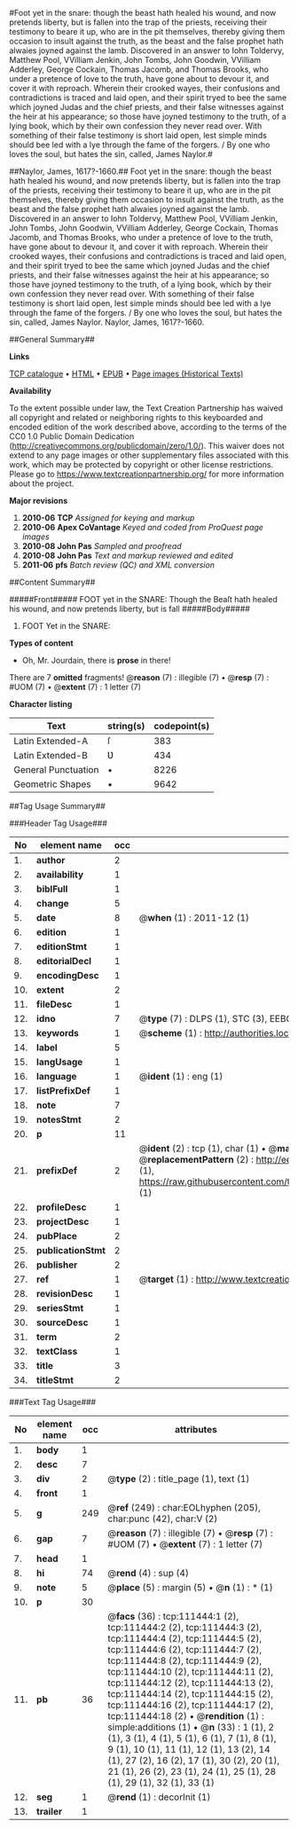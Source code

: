 #Foot yet in the snare: though the beast hath healed his wound, and now pretends liberty, but is fallen into the trap of the priests, receiving their testimony to beare it up, who are in the pit themselves, thereby giving them occasion to insult against the truth, as the beast and the false prophet hath alwaies joyned against the lamb. Discovered in an answer to Iohn Toldervy, Matthew Pool, VVilliam Jenkin, John Tombs, John Goodwin, VVilliam Adderley, George Cockain, Thomas Jacomb, and Thomas Brooks, who under a pretence of love to the truth, have gone about to devour it, and cover it with reproach. Wherein their crooked wayes, their confusions and contradictions is traced and laid open, and their spirit tryed to bee the same which joyned Judas and the chief priests, and their false witnesses against the heir at his appearance; so those have joyned testimony to the truth, of a lying book, which by their own confession they never read over. With something of their false testimony is short laid open, lest simple minds should bee led with a lye through the fame of the forgers. / By one who loves the soul, but hates the sin, called, James Naylor.#

##Naylor, James, 1617?-1660.##
Foot yet in the snare: though the beast hath healed his wound, and now pretends liberty, but is fallen into the trap of the priests, receiving their testimony to beare it up, who are in the pit themselves, thereby giving them occasion to insult against the truth, as the beast and the false prophet hath alwaies joyned against the lamb. Discovered in an answer to Iohn Toldervy, Matthew Pool, VVilliam Jenkin, John Tombs, John Goodwin, VVilliam Adderley, George Cockain, Thomas Jacomb, and Thomas Brooks, who under a pretence of love to the truth, have gone about to devour it, and cover it with reproach. Wherein their crooked wayes, their confusions and contradictions is traced and laid open, and their spirit tryed to bee the same which joyned Judas and the chief priests, and their false witnesses against the heir at his appearance; so those have joyned testimony to the truth, of a lying book, which by their own confession they never read over. With something of their false testimony is short laid open, lest simple minds should bee led with a lye through the fame of the forgers. / By one who loves the soul, but hates the sin, called, James Naylor.
Naylor, James, 1617?-1660.

##General Summary##

**Links**

[TCP catalogue](http://www.ota.ox.ac.uk/tcp/)  • 
[HTML](http://tei.it.ox.ac.uk/tcp/Texts-HTML/free/A89/A89839.html)  • 
[EPUB](http://tei.it.ox.ac.uk/tcp/Texts-EPUB/free/A89/A89839.epub) • 
[Page images (Historical Texts)](https://historicaltexts.jisc.ac.uk/eebo-99859370e)

**Availability**

To the extent possible under law, the Text Creation Partnership has waived all copyright and related or neighboring rights to this keyboarded and encoded edition of the work described above, according to the terms of the CC0 1.0 Public Domain Dedication (http://creativecommons.org/publicdomain/zero/1.0/). This waiver does not extend to any page images or other supplementary files associated with this work, which may be protected by copyright or other license restrictions. Please go to https://www.textcreationpartnership.org/ for more information about the project.

**Major revisions**

1. __2010-06__ __TCP__ *Assigned for keying and markup*
1. __2010-06__ __Apex CoVantage__ *Keyed and coded from ProQuest page images*
1. __2010-08__ __John Pas__ *Sampled and proofread*
1. __2010-08__ __John Pas__ *Text and markup reviewed and edited*
1. __2011-06__ __pfs__ *Batch review (QC) and XML conversion*

##Content Summary##

#####Front#####
FOOT yet in the SNARE: Though the Beaſt hath healed his wound, and now pretends liberty, but is fall
#####Body#####

1. FOOT Yet in the SNARE:

**Types of content**

  * Oh, Mr. Jourdain, there is **prose** in there!

There are 7 **omitted** fragments! 
 @__reason__ (7) : illegible (7)  •  @__resp__ (7) : #UOM (7)  •  @__extent__ (7) : 1 letter (7)

**Character listing**


|Text|string(s)|codepoint(s)|
|---|---|---|
|Latin Extended-A|ſ|383|
|Latin Extended-B|Ʋ|434|
|General Punctuation|•|8226|
|Geometric Shapes|▪|9642|

##Tag Usage Summary##

###Header Tag Usage###

|No|element name|occ|attributes|
|---|---|---|---|
|1.|__author__|2||
|2.|__availability__|1||
|3.|__biblFull__|1||
|4.|__change__|5||
|5.|__date__|8| @__when__ (1) : 2011-12 (1)|
|6.|__edition__|1||
|7.|__editionStmt__|1||
|8.|__editorialDecl__|1||
|9.|__encodingDesc__|1||
|10.|__extent__|2||
|11.|__fileDesc__|1||
|12.|__idno__|7| @__type__ (7) : DLPS (1), STC (3), EEBO-CITATION (1), PROQUEST (1), VID (1)|
|13.|__keywords__|1| @__scheme__ (1) : http://authorities.loc.gov/ (1)|
|14.|__label__|5||
|15.|__langUsage__|1||
|16.|__language__|1| @__ident__ (1) : eng (1)|
|17.|__listPrefixDef__|1||
|18.|__note__|7||
|19.|__notesStmt__|2||
|20.|__p__|11||
|21.|__prefixDef__|2| @__ident__ (2) : tcp (1), char (1)  •  @__matchPattern__ (2) : ([0-9\-]+):([0-9IVX]+) (1), (.+) (1)  •  @__replacementPattern__ (2) : http://eebo.chadwyck.com/downloadtiff?vid=$1&page=$2 (1), https://raw.githubusercontent.com/textcreationpartnership/Texts/master/tcpchars.xml#$1 (1)|
|22.|__profileDesc__|1||
|23.|__projectDesc__|1||
|24.|__pubPlace__|2||
|25.|__publicationStmt__|2||
|26.|__publisher__|2||
|27.|__ref__|1| @__target__ (1) : http://www.textcreationpartnership.org/docs/. (1)|
|28.|__revisionDesc__|1||
|29.|__seriesStmt__|1||
|30.|__sourceDesc__|1||
|31.|__term__|2||
|32.|__textClass__|1||
|33.|__title__|3||
|34.|__titleStmt__|2||


###Text Tag Usage###

|No|element name|occ|attributes|
|---|---|---|---|
|1.|__body__|1||
|2.|__desc__|7||
|3.|__div__|2| @__type__ (2) : title_page (1), text (1)|
|4.|__front__|1||
|5.|__g__|249| @__ref__ (249) : char:EOLhyphen (205), char:punc (42), char:V (2)|
|6.|__gap__|7| @__reason__ (7) : illegible (7)  •  @__resp__ (7) : #UOM (7)  •  @__extent__ (7) : 1 letter (7)|
|7.|__head__|1||
|8.|__hi__|74| @__rend__ (4) : sup (4)|
|9.|__note__|5| @__place__ (5) : margin (5)  •  @__n__ (1) : * (1)|
|10.|__p__|30||
|11.|__pb__|36| @__facs__ (36) : tcp:111444:1 (2), tcp:111444:2 (2), tcp:111444:3 (2), tcp:111444:4 (2), tcp:111444:5 (2), tcp:111444:6 (2), tcp:111444:7 (2), tcp:111444:8 (2), tcp:111444:9 (2), tcp:111444:10 (2), tcp:111444:11 (2), tcp:111444:12 (2), tcp:111444:13 (2), tcp:111444:14 (2), tcp:111444:15 (2), tcp:111444:16 (2), tcp:111444:17 (2), tcp:111444:18 (2)  •  @__rendition__ (1) : simple:additions (1)  •  @__n__ (33) : 1 (1), 2 (1), 3 (1), 4 (1), 5 (1), 6 (1), 7 (1), 8 (1), 9 (1), 10 (1), 11 (1), 12 (1), 13 (2), 14 (1), 27 (2), 16 (2), 17 (1), 30 (2), 20 (1), 21 (1), 26 (2), 23 (1), 24 (1), 25 (1), 28 (1), 29 (1), 32 (1), 33 (1)|
|12.|__seg__|1| @__rend__ (1) : decorInit (1)|
|13.|__trailer__|1||
